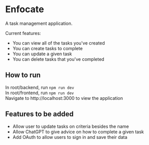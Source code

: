 # Enfocate
A task management application.

Current features:
- You can view all of the tasks you've created
- You can create tasks to complete
- You can update a given task
- You can delete tasks that you've completed

## How to run
In root/backend, run ```npm run dev```<br>
In root/frontend, run ```npm run dev```<br>
Navigate to http://localhost:3000 to view the application<br>

## Features to be added
- Allow user to update tasks on criteria besides the name
- Allow ChatGPT to give advice on how to complete a given task
- Add OAuth to allow users to sign in and save their data
